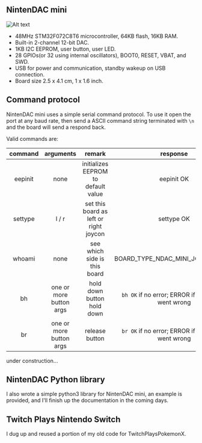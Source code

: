 ## NintenDAC mini

![Alt text](http://i.imgur.com/f3qcFR7.jpg)

* 48MHz STM32F072C8T6 microcontroller, 64KB flash, 16KB RAM.
* Built-in 2-channel 12-bit DAC.
* 1KB I2C EEPROM, user button, user LED.
* 28 GPIOs(or 32 using internal oscillators), BOOT0, RESET, VBAT, and SWD.
* USB for power and communication, standby wakeup on USB connection.
* Board size 2.5 x 4.1 cm, 1 x 1.6 inch.

## Command protocol

NintenDAC mini uses a simple serial command protocol. To use it open the port at any baud rate, then send a ASCII command string terminated with `\n` and the board will send a respond back.

Valid commands are:

**command**|**arguments**|**remark**|**response**|**example**
:-----:|:-----:|:-----:|:-----:|:-----:
eepinit|none|initializes EEPROM to default value|eepinit OK|eepinit
settype|l / r|set this board as left or right joycon|settype OK|settype l
whoami|none|see which side is this board|BOARD\_TYPE\_NDAC\_MINI\_JOYCON\_LEFT|whoami
bh|one or more button args|hold down button hold down|`bh OK` if no error; ERROR if something went wrong|bh a b x y
br|one or more button args|release button|`br OK` if no error; ERROR if something went wrong|br a b x y

under construction...

## NintenDAC Python library

I also wrote a simple python3 library for NintenDAC mini, an example is provided, and I'll finish up the documentation in the coming days.

## Twitch Plays Nintendo Switch

I dug up and reused a portion of my old code for TwitchPlaysPokemonX.


